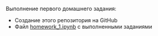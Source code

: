 Выполнение первого домашнего задания:   
- Создание этого репозитория на GitHub   
- Файл [homework_1.ipynb](/hw-1/homework_1.ipynb) с выполненными заданиями   
